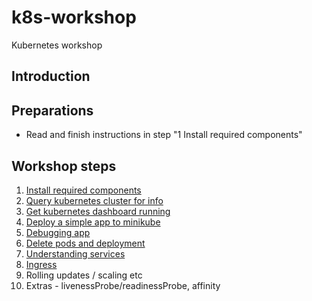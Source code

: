 # k8s-workshop
Kubernetes workshop

## Introduction


## Preparations

- Read and finish instructions in step "1 Install required components"


## Workshop steps

1. [Install required components](./1-installation.md)
2. [Query kubernetes cluster for info](./2-kubernetes-cluster.md)
3. [Get kubernetes dashboard running](./3-kubernetes-dashboard.md)
4. [Deploy a simple app to minikube](./4-deploy-app.md)
5. [Debugging app](./5-debugging-app.md)
6. [Delete pods and deployment](./6-delete-resources.md)
7. [Understanding services](./7-services.md)
8. [Ingress](./8-ingress.md)
9. Rolling updates / scaling etc
10. Extras - livenessProbe/readinessProbe, affinity

